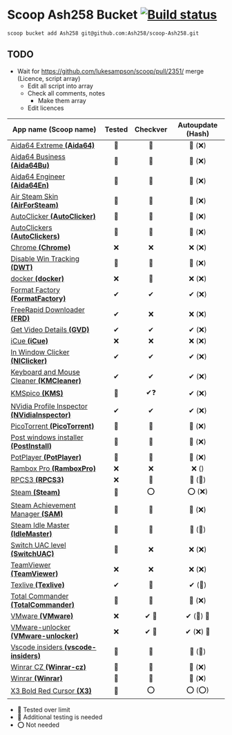 # Scoop Ash258 Bucket [![Build status](https://ci.appveyor.com/api/projects/status/rfexd4x83q5thr55?svg=true)](https://ci.appveyor.com/project/Ash258/scoop-ash258)

`scoop bucket add Ash258 git@github.com:Ash258/scoop-Ash258.git`

## TODO

- Wait for <https://github.com/lukesampson/scoop/pull/2351/> merge (Licence, script array)
    - Edit all script into array
    - Check all comments, notes
        - Make them array
    - Edit licences

| App name (Scoop name)                                                    | Tested | Checkver | Autoupdate (Hash) |
| ------------------------------------------------------------------------ | :----: | :------: | :---------------: |
| [Aida64 Extreme **(Aida64)**](./Aida64.json)                             | 💯     | 💯       | 💯 (❌)            |
| [Aida64 Business **(Aida64Bu)**](./Aida64Bu.json)                        | 💯     | 💯       | 💯 (❌)            |
| [Aida64 Engineer **(Aida64En)**](./Aida64En.json)                        | 💯     | 💯       | 💯 (❌)            |
| [Air Steam Skin **(AirForSteam)**](./AirForSteam.json)                   | 💯     | 💯       | 💯 (❌)            |
| [AutoClicker **(AutoClicker)**](./AutoClicker.json)                      | 💯     | 💯       | 💯 (❌)            |
| [AutoClickers **(AutoClickers)**](./AutoClickers.json)                   | 💯     | 💯       | 💯 (❌)            |
| [Chrome **(Chrome)**](./Chrome.json)                                     | ❌      | ❌        | ❌ (❌)             |
| [Disable Win Tracking **(DWT)**](./DWT.json)                             | 💯     | 💯       | 💯 (❌)            |
| [docker **(docker)**](./docker.json)                                     | ❌      | 💯       | ❌ (❌)             |
| [Format Factory **(FormatFactory)**](./FormatFactory.json)               | ✔      | ✔        | ✔ (❌)             |
| [FreeRapid Downloader **(FRD)**](./FRD.json)                             | ✔      | ❌        | ❌ (❌)             |
| [Get Video Details **(GVD)**](./GVD.json)                                | ✔      | ✔        | ✔ (❌)             |
| [iCue **(iCue)**](./iCue.json)                                           | ❌      | ❌        | ❌ (❌)             |
| [In Window Clicker **(NIClicker)**](./NIClicker.json)                    | ✔      | ✔        | ✔ (❌)             |
| [Keyboard and Mouse Cleaner **(KMCleaner)**](./KMCleaner.json)           | ✔      | ✔        | ✔ (❌)             |
| [KMSpico **(KMS)**](./KMS.json)                                          | 💯     | ✔❓       | ✔ (❌)             |
| [NVidia Profile Inspector **(NVidiaInspector)**](./NVidiaInspector.json) | ✔      | ✔        | ✔ (❌)             |
| [PicoTorrent **(PicoTorrent)**](./PicoTorrent.json)                      | 💯     | 💯       | 💯 (❌)            |
| [Post windows installer **(PostInstall)**](./PostInstall.json)           | 💯     | 💯       | 💯 (❌)            |
| [PotPlayer **(PotPlayer)**](./PotPlayer.json)                            | 💯     | 💯       | 💯 (❌)            |
| [Rambox Pro **(RamboxPro)**](./RamboxPro.json)                           | ❌      | ❌        | ❌ ()              |
| [RPCS3 **(RPCS3)**](./RPCS3.json)                                        | ❌      | 💯       | 💯 (💯)           |
| [Steam **(Steam)**](./Steam.json)                                        | 💯     | ⭕        | ⭕ (❌)             |
| [Steam Achievement Manager **(SAM)**](./SAM.json)                        | 💯     | 💯       | 💯 (❌)            |
| [Steam Idle Master **(IdleMaster)**](./IdleMaster.json)                  | 💯     | 💯       | 💯 (💯)           |
| [Switch UAC level **(SwitchUAC)**](./SwitchUAC.json)                     | 💯     | ❌        | ❌ (❌)             |
| [TeamViewer **(TeamViewer)**](./TeamViewer.json)                         | ❌      | ❌        | ❌ (❌)             |
| [Texlive **(Texlive)**](./Texlive.json)                                  | ✔      | 💯       | ✔ (💯)            |
| [Total Commander **(TotalCommander)**](./TotalCommander.json)            | 💯     | 💯       | 💯 (❌)            |
| [VMware **(VMware)**](./VMware.json)                                     | ❌      | ✔ 🔸     | ✔ (💯) 🔸         |
| [VMware-unlocker **(VMware-unlocker)**](./VMware-unlocker.json)          | ❌      | ✔ 🔸     | ✔ (❌) 🔸          |
| [Vscode insiders **(vscode-insiders)**](./vscode-insiders.json)          | 💯     | 💯       | 💯 (💯)           |
| [Winrar CZ **(Winrar-cz)**](./Winrar-cz.json)                            | 💯     | 💯       | 💯 (❌)            |
| [Winrar **(Winrar)**](./Winrar.json)                                     | 💯     | 💯       | 💯 (❌)            |
| [X3 Bold Red Cursor **(X3)**](./X3.json)                                 | 💯     | ⭕        | ⭕ (⭕)             |

- 💯 Tested over limit
- 🔸 Additional testing is needed
- ⭕ Not needed
